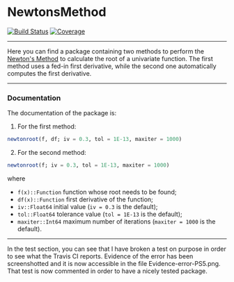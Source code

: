 # NewtonsMethod

[![Build Status](https://travis-ci.com/loforteg/NewtonsMethod.jl.svg?branch=master)](https://travis-ci.com/loforteg/NewtonsMethod.jl)
[![Coverage](https://codecov.io/gh/loforteg/NewtonsMethod.jl/branch/master/graph/badge.svg)](https://codecov.io/gh/loforteg/NewtonsMethod.jl)


-----
Here you can find a package containing two methods to perform the [Newton's Method](https://en.wikipedia.org/wiki/Newton's_method) to calculate the root of a univariate function.
The first method uses a fed-in first derivative, while the second one automatically computes the first derivative.

-----
### Documentation
The documentation of the package is:
1.  For the first method:
``` julia
newtonroot(f, df; iv = 0.3, tol = 1E-13, maxiter = 1000)
```

2. For the second method:
``` julia
newtonroot(f; iv = 0.3, tol = 1E-13, maxiter = 1000)
```

where
- `f(x)::Function` function whose root needs to be found;
- `df(x)::Function` first derivative of the function;
- `iv::Float64` initial value (`iv = 0.3` is the default);
- `tol::Float64` tolerance value (`tol = 1E-13` is the default);
- `maxiter::Int64` maximum number of iterations (`maxiter = 1000` is the default).



----
In the test section, you can see that I have broken a test on purpose in order to see what the Travis CI reports.
Evidence of the error has been screenshotted and it is now accessible in the file Evidence-error-PS5.png.
That test is now commented in order to have a nicely tested package.

